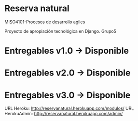# Reserva natural
MISO4101-Procesos de desarrollo agiles 

Proyecto de apropiación tecnológica en Django.
Grupo5 

# Entregables v1.0 -> Disponible
# Entregables v2.0 -> Disponible
# Entregables v3.0 -> Disponible



URL Heroku: http://reservanatural.herokuapp.com/modulos/
URL HerokuAdmin: http://reservanatural.herokuapp.com/admin/ 
